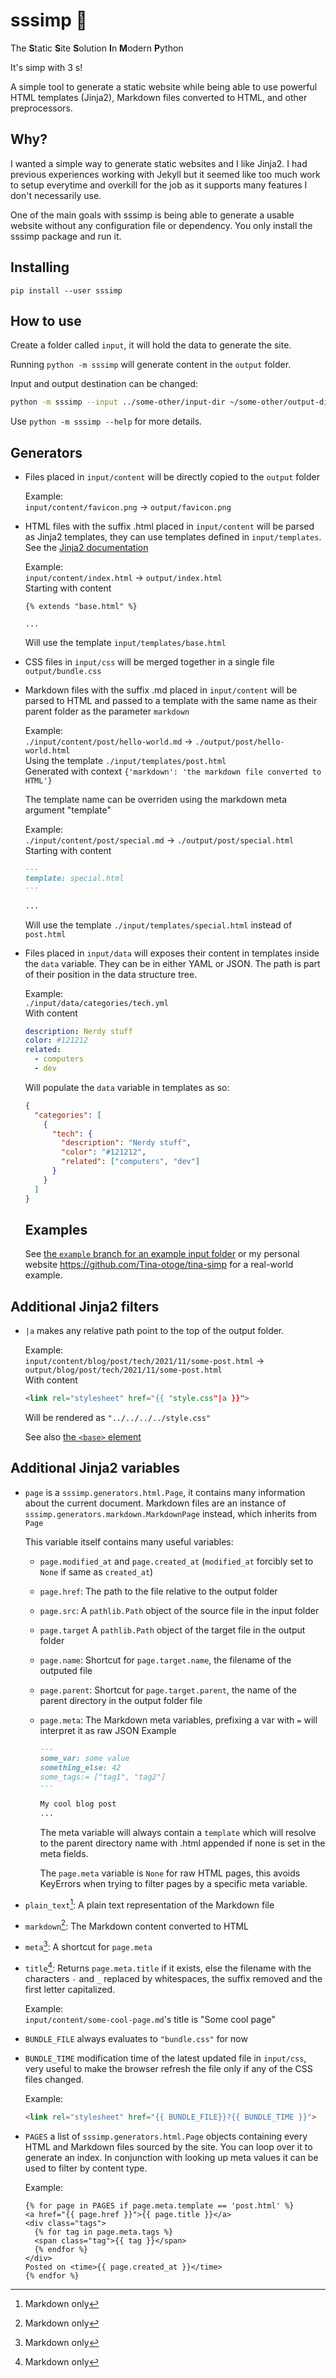 # sssimp 🐍
The **S**tatic **S**ite **S**olution **I**n **M**odern **P**ython

It's simp with 3 s!

A simple tool to generate a static website while being able to use powerful HTML
templates (Jinja2), Markdown files converted to HTML, and other preprocessors.


## Why?

I wanted a simple way to generate static websites and I like Jinja2. I had
previous experiences working with Jekyll but it seemed like too much work to
setup everytime and overkill for the job as it supports many features I don't
necessarily use.

One of the main goals with sssimp is being able to generate a usable website
without any configuration file or dependency. You only install the sssimp
package and run it.

## Installing

```
pip install --user sssimp
```

## How to use

Create a folder called `input`, it will hold the data to generate the site.

Running `python -m sssimp` will generate content in the `output` folder.

Input and output destination can be changed:
```bash
python -m sssimp --input ../some-other/input-dir ~/some-other/output-dir
```

Use `python -m sssimp --help` for more details.

## Generators

- Files placed in `input/content` will be directly copied to the `output` folder

  Example:  
  `input/content/favicon.png` -> `output/favicon.png`

- HTML files with the suffix .html placed in `input/content` will be parsed as
  Jinja2 templates, they can use templates defined in `input/templates`.  
  See the [Jinja2 documentation](https://jinja.palletsprojects.com/en/3.0.x/templates/)

  Example:  
  `input/content/index.html` -> `output/index.html`  
  Starting with content  
  ```jinja2
  {% extends "base.html" %}

  ...
  ```
  Will use the template `input/templates/base.html`

- CSS files in `input/css` will be merged together in a single file
  `output/bundle.css`

- Markdown files with the suffix .md placed in `input/content` will be parsed to
  HTML and passed to a template with the same name as their parent folder as the
  parameter `markdown`

  Example:  
  `./input/content/post/hello-world.md` -> `./output/post/hello-world.html`  
  Using the template `./input/templates/post.html`  
  Generated with context `{'markdown': 'the markdown file converted to HTML'}`

  The template name can be overriden using the markdown meta argument "template"

  Example:  
  `./input/content/post/special.md` -> `./output/post/special.html`  
  Starting with content  
  ```md
  ---
  template: special.html
  ---

  ...
  ```
  Will use the template `./input/templates/special.html` instead of `post.html`


- Files placed in `input/data` will exposes their content in templates inside
  the `data` variable. They can be in either YAML or JSON. The path is part of
  their position in the data structure tree.

  Example:  
  `./input/data/categories/tech.yml`  
  With content
  ```yaml
  description: Nerdy stuff
  color: #121212
  related:
    - computers
    - dev
  ```
  Will populate the `data` variable in templates as so:
  ```json
  {
    "categories": [
      {
        "tech": {
          "description": "Nerdy stuff",
          "color": "#121212",
          "related": ["computers", "dev"]
        }
      }
    ]
  }
  ```
  
  ## Examples
  
  See [the `example` branch for an example input folder](https://github.com/Tina-otoge/sssimp/tree/example)
  or my personal website https://github.com/Tina-otoge/tina-simp for a real-world example.


## Additional Jinja2 filters

- `|a` makes any relative path point to the top of the output folder.

  Example:  
  `input/content/blog/post/tech/2021/11/some-post.html`
  -> `output/blog/post/tech/2021/11/some-post.html`  
  With content
  ```html
  <link rel="stylesheet" href="{{ "style.css"|a }}">
  ```
  Will be rendered as `"../../../../style.css"`

  See also [the `<base>` element](https://developer.mozilla.org/en-US/docs/Web/HTML/Element/base)

## Additional Jinja2 variables

- `page` is a `sssimp.generators.html.Page`, it contains many information about
the current document. Markdown files are an instance of
`sssimp.generators.markdown.MarkdownPage` instead, which inherits from `Page`

  This variable itself contains many useful variables:
  - `page.modified_at` and `page.created_at` (`modified_at` forcibly set to `None` if same as `created_at`)
  - `page.href`: The path to the file relative to the output folder
  - `page.src`: A `pathlib.Path` object of the source file in the input folder
  - `page.target` A `pathlib.Path` object of the target file in the output
folder
  - `page.name`: Shortcut for `page.target.name`, the filename of the outputed
    file
  - `page.parent`: Shortcut for `page.target.parent`, the name of the parent
directory in the output folder
file
  - `page.meta`: The Markdown meta variables, prefixing a var with `=` will
    interpret it as raw JSON
    Example
    ```markdown
    ---
    some_var: some value
    something_else: 42
    some_tags:= ["tag1", "tag2"]
    ---

    My cool blog post
    ...
    ```
    The meta variable will always contain a `template` which will resolve to the
    parent directory name with .html appended if none is set in the meta fields.

    The `page.meta` variable is `None` for raw HTML pages, this avoids KeyErrors
    when trying to filter pages by a specific meta variable.
- `plain_text`[^md]: A plain text representation of the Markdown file
- `markdown`[^md]: The Markdown content converted to HTML
- `meta`[^md]: A shortcut for `page.meta`
- `title`[^md]: Returns `page.meta.title` if it exists, else the filename with
  the characters `-` and `_` replaced by whitespaces, the suffix removed and the
  first letter capitalized.

  Example:  
  `input/content/some-cool-page.md`'s title is "Some cool page"
- `BUNDLE_FILE` always evaluates to `"bundle.css"` for now
- `BUNDLE_TIME` modification time of the latest updated file in `input/css`,
  very useful to make the browser refresh the file only if any of the CSS files
  changed.

  Example:
  ```html
  <link rel="stylesheet" href="{{ BUNDLE_FILE}}?{{ BUNDLE_TIME }}">
  ```
- `PAGES` a list of `sssimp.generators.html.Page` objects containing every HTML
  and Markdown files sourced by the site. You can loop over it to generate an
  index. In conjunction with looking up meta values it can be used to filter by
  content type.

  Example:
  ```html+jinja
  {% for page in PAGES if page.meta.template == 'post.html' %}
  <a href="{{ page.href }}">{{ page.title }}</a>
  <div class="tags">
    {% for tag in page.meta.tags %}
    <span class="tag">{{ tag }}</span>
    {% endfor %}
  </div>
  Posted on <time>{{ page.created_at }}</time>
  {% endfor %}
  ```

[^md]: Markdown only
